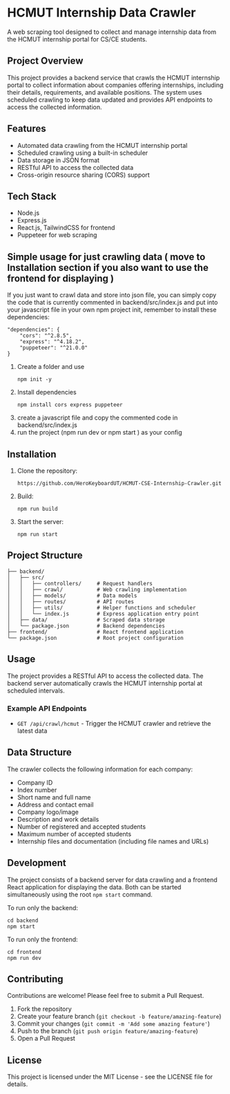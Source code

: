 # HCMUT Internship Data Crawler

A web scraping tool designed to collect and manage internship data from the HCMUT internship portal for CS/CE students.

## Project Overview

This project provides a backend service that crawls the HCMUT internship portal to collect information about companies offering internships, including their details, requirements, and available positions. The system uses scheduled crawling to keep data updated and provides API endpoints to access the collected information.

## Features

- Automated data crawling from the HCMUT internship portal
- Scheduled crawling using a built-in scheduler
- Data storage in JSON format
- RESTful API to access the collected data
- Cross-origin resource sharing (CORS) support

## Tech Stack

- Node.js
- Express.js
- React.js, TailwindCSS for frontend
- Puppeteer for web scraping

## Simple usage for just crawling data ( move to Installation section if you also want to use the frontend for displaying )

If you just want to crawl data and store into json file, you can simply copy the code that is currently commented in backend/src/index.js and put into your javascript file in your own npm project init, remember to install these dependencies:

```
"dependencies": {
    "cors": "^2.8.5",
    "express": "^4.18.2",
    "puppeteer": "^21.0.0"
}
```

1. Create a folder and use
   ```
   npm init -y
   ```
2. Install dependencies
   ```
   npm install cors express puppeteer
   ```
3. create a javascript file and copy the commented code in backend/src/index.js
4. run the project (npm run dev or npm start ) as your config

## Installation

1. Clone the repository:

   ```
   https://github.com/HeroKeyboardUT/HCMUT-CSE-Internship-Crawler.git
   ```

2. Build:

   ```
   npm run build
   ```

3. Start the server:
   ```
   npm run start
   ```

## Project Structure

```
├── backend/
│   ├── src/
│   │   ├── controllers/     # Request handlers
│   │   ├── crawl/           # Web crawling implementation
│   │   ├── models/          # Data models
│   │   ├── routes/          # API routes
│   │   ├── utils/           # Helper functions and scheduler
│   │   └── index.js         # Express application entry point
│   ├── data/                # Scraped data storage
│   └── package.json         # Backend dependencies
├── frontend/                # React frontend application
└── package.json             # Root project configuration
```

## Usage

The project provides a RESTful API to access the collected data. The backend server automatically crawls the HCMUT internship portal at scheduled intervals.

### Example API Endpoints

- `GET /api/crawl/hcmut` - Trigger the HCMUT crawler and retrieve the latest data

## Data Structure

The crawler collects the following information for each company:

- Company ID
- Index number
- Short name and full name
- Address and contact email
- Company logo/image
- Description and work details
- Number of registered and accepted students
- Maximum number of accepted students
- Internship files and documentation (including file names and URLs)

## Development

The project consists of a backend server for data crawling and a frontend React application for displaying the data. Both can be started simultaneously using the root `npm start` command.

To run only the backend:

```
cd backend
npm start
```

To run only the frontend:

```
cd frontend
npm run dev
```

## Contributing

Contributions are welcome! Please feel free to submit a Pull Request.

1. Fork the repository
2. Create your feature branch (`git checkout -b feature/amazing-feature`)
3. Commit your changes (`git commit -m 'Add some amazing feature'`)
4. Push to the branch (`git push origin feature/amazing-feature`)
5. Open a Pull Request

## License

This project is licensed under the MIT License - see the LICENSE file for details.
